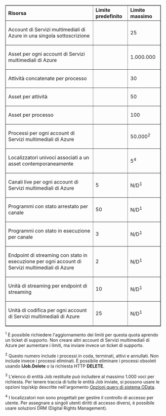 <table cellspacing="0" border="1">
<tr>
   <th align="left" valign="middle">Risorsa</th>
   <th align="left" valign="middle">Limite predefinito</th>
   <th align="left" valign="middle">Limite massimo</th>
</tr>
<tr>
   <td valign="middle"><p>Account di Servizi multimediali di Azure in una singola sottoscrizione</p></td>
   <td valign="middle"><p></p></td>
   <td valign="middle"><p>25</p></td>
</tr>
<tr>
   <td valign="middle"><p>Asset per ogni account di Servizi multimediali di Azure</p></td>
   <td valign="middle"><p></p></td>
   <td valign="middle"><p>1.000.000</p></td>
</tr>
<tr>
   <td valign="middle"><p>Attività concatenate per processo</p></td>
   <td valign="middle"><p></p></td>
   <td valign="middle"><p>30</p></td>
</tr>
<tr>
   <td valign="middle"><p>Asset per attività</p></td>
   <td valign="middle"><p></p></td>
   <td valign="middle"><p>50</p></td>
</tr>
<tr>
   <td valign="middle"><p>Asset per processo</p></td>
   <td valign="middle"><p></p></td>
   <td valign="middle"><p>100</p></td>
</tr>
<tr>
   <td valign="middle"><p>Processi per ogni account di Servizi multimediali di Azure </p></td>
   <td valign="middle"><p></p></td>
   <td valign="middle"><p>50.000<sup>2</sup></p></td>
</tr>
<tr>
   <td valign="middle"><p>Localizzatori univoci associati a un asset contemporaneamente</p></td>
   <td valign="middle"><p></p></td>
   <td valign="middle"><p>5<sup>4</sup></p></td>
</tr>
<tr>
   <td valign="middle"><p>Canali live per ogni account di Servizi multimediali di Azure </p></td>
   <td valign="middle"><p>5</p></td>
   <td valign="middle"><p>N/D<sup>1</sup></p></td>
</tr>
<tr>
   <td valign="middle"><p>Programmi con stato arrestato per canale </p></td>
   <td valign="middle"><p>50</p></td>
   <td valign="middle"><p>N/D<sup>1</sup></p></td>
</tr><tr>
   <td valign="middle"><p>Programmi con stato in esecuzione per canale </p></td>
   <td valign="middle"><p>3</p></td>
   <td valign="middle"><p>N/D<sup>1</sup></p></td>
</tr><tr>
   <td valign="middle"><p>Endpoint di streaming con stato in esecuzione per ogni account di Servizi multimediali di Azure</p></td>
   <td valign="middle"><p>2</p></td>
   <td valign="middle"><p>N/D<sup>1</sup></p></td>
</tr>
<tr>
   <td valign="middle"><p>Unità di streaming per endpoint di streaming </p></td>
   <td valign="middle"><p>10 </p></td>
   <td valign="middle"><p>N/D<sup>1</sup></p></td>
</tr>
<tr>
   <td valign="middle"><p>Unità di codifica per ogni account di Servizi multimediali di Azure </p></td>
   <td valign="middle"><p>25</p></td>
   <td valign="middle"><p>N/D<sup>1</sup></p></td>
</tr>
</table>

<sup>1</sup> È possibile richiedere l'aggiornamento dei limiti per questa quota aprendo un ticket di supporto. Non creare altri account di Servizi multimediali di Azure per aumentare i limiti, ma inviare invece un ticket di supporto.

<sup>2</sup> Questo numero include i processi in coda, terminati, attivi e annullati. Non include invece i processi eliminati. È possibile eliminare i processi obsoleti usando **IJob.Delete** o la richiesta HTTP **DELETE**.

<sup>3</sup> L'elenco di entità Job restituite può includere al massimo 1.000 voci per richiesta. Per tenere traccia di tutte le entità Job inviate, si possono usare le opzioni top/skip descritte nell'argomento [Opzioni query di sistema OData](http://msdn.microsoft.com/library/gg309461.aspx).

<sup>4</sup> I localizzatori non sono progettati per gestire il controllo di accesso per utente. Per assegnare a singoli utenti diritti di accesso diversi, è possibile usare soluzioni DRM (Digital Rights Management).

<!---HONumber=62-->
